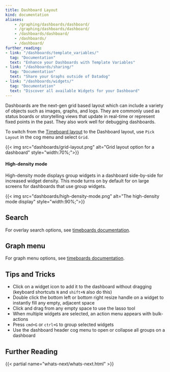 ```yaml
---
title: Dashboard Layout
kind: documentation
aliases:
    - /graphing/dashboards/dashboard/
    - /graphing/dashboards/dashboard/
    - /dashboards/dashboard/
    - /dashboards/
    - /dashboard/
further_reading:
- link: "/dashboards/template_variables/"
  tag: "Documentation"
  text: "Enhance your Dashboards with Template Variables"
- link: "/dashboards/sharing/"
  tag: "Documentation"
  text: "Share your Graphs outside of Datadog"
- link: "/dashboards/widgets/"
  tag: "Documentation"
  text: "Discover all available Widgets for your Dashboard"
---
```


Dashboards are the next-gen grid based layout which can include a variety of objects such as images, graphs, and logs. They are commonly used as status boards or storytelling views that update in real-time or represent fixed points in the past. They also work well for debugging dashboards.

To switch from the [Timeboard layout][1] to the Dashboard layout, use `Pick Layout` in the cog menu and select `Grid`.

{{< img src="dashboards/grid-layout.png" alt="Grid layout option for a dashboard"  style="width:70%;">}}

#### High-density mode

High-density mode displays group widgets in a dashboard side-by-side for increased widget density. This mode turns on by default for on large screens for dashboards that use group widgets.

{{< img src="dashboards/high-density-mode.png" alt="The high-density mode display"  style="width:90%;">}}

## Search

For overlay search options, see [timeboards documentation][2].

## Graph menu

For graph menu options, see [timeboards documentation][3].

## Tips and Tricks

- Click on a widget icon to add it to the dashboard without dragging (keyboard shortcuts `N` and `shift+N` also do this)
- Double click the bottom left or bottom right resize handle on a widget to instantly fill any empty, adjacent space
- Click and drag from any empty space to use the lasso tool
- When multiple widgets are selected, an action menu appears with bulk-actions
- Press `cmd+G` or `ctrl+G` to group selected widgets
- Use the dashboard header cog menu to open or collapse all groups on a dashboard


## Further Reading

{{< partial name="whats-next/whats-next.html" >}}

[1]: /dashboards/timeboards
[2]: /dashboards/timeboards/#search
[3]: /dashboards/timeboards/#graph-menu
